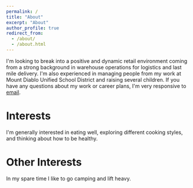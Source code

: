 ```yaml
---
permalink: /
title: "About"
excerpt: "About"
author_profile: true
redirect_from: 
  - /about/
  - /about.html
---
```


I'm looking to break into a positive and dynamic retail environment coming from a strong background in warehouse operations for logistics and last mile delivery.
I'm also experienced in managing people from my work at Mount Diablo Unified School District and
 raising several children. If you have any questions about my work or career plans, I'm very responsive to <a href="mailto:ingpaweena@gmail.com">email</a>. 

Interests
======
I'm generally interested in eating well, exploring different cooking styles, and thinking about how to be healthy. 

Other Interests
======
In my spare time I like to go camping and lift heavy.
